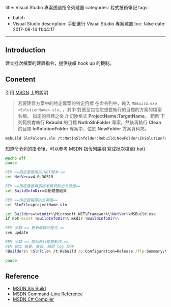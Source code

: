 title: Visual Studio 專案透過指令列建置
categories: 程式技術筆記
tags:
  - batch
  - Visual Studio
description: 手動進行 Visual Studio 專案建置
toc: false
date: 2017-06-14 11:44:17
---

## Introduction
建立批次檔案的建置指令，提供後續 hook up 的機制。


## Conetent
引用 [MSDN][2] 上的說明
> 若要建置方案中的特定專案的特定目標
> 在命令列中，輸入 `MSBuild.exe <SolutionName>.sln,` ，其中 **<SolutionName>** 對應至包含您想要執行的目標的方案的檔案名稱。
> 指定的目標之後 /t 切換格式 **ProjectName:TargetName**。
> 範例
> 下列範例會執行 **Rebuild** 的目標 **NotInSlnFolder** 專案，然後再執行 **Clean** 的目標 **InSolutionFolder** 專案中，位於 **NewFolder** 方案資料夾。
> 
``` bash
msbuild SlnFolders.sln /t:NotInSlnfolder:Rebuild;NewFolder\InSolutionFolder:Clean  
```
知道命令列的指令後，可以參考 [MSDN 指令列說明][3] 寫成批次檔案(.bat)

``` bat
@echo off
pause

REM ==指定要使用的.NET版本.==
set NetVer=v4.0.30319

REM ==指定建置資訊結果資訊輸出的目錄==
set BuildInfoDir=自動建置結果

REM ==指定要編譯的方案檔==
set SlnFile=projectName.sln

set Builders=%windir%\Microsoft.NET\Framework\%NetVer%\MSBuild.exe
if not exist %BuildInfoDir%\ mkdir %BuildInfoDir%\

REM 步驟 ==.更新最新的程式.==
svn update

REM 步驟 ==.開始執行建置動作.==
REM 建立 摘要、警告、錯誤 log 文件
%Builders% %SlnFile% /t:Rebuild /p:Configuration=Release /flp:Summary;Verbosity=minimal;LogFile=%BuildInfoDir%\摘要.txt /flp1:warningsonly;logfile=%BuildInfoDir%\警告.txt  /flp2:errorsonly;logfile=%BuildInfoDir%\錯誤.txt

pause
```

## Reference
- [MSDN Sln Build][2]
- [MSDN  Command-Line Reference][3]
- [MSDN C# Compiler][1]

[1]: https://msdn.microsoft.com/zh-tw/library/78f4aasd(v=vs.110).aspx
[2]: https://msdn.microsoft.com/zh-tw/library/ms171486.aspx
[3]: https://msdn.microsoft.com/zh-tw/library/ms164311.aspx